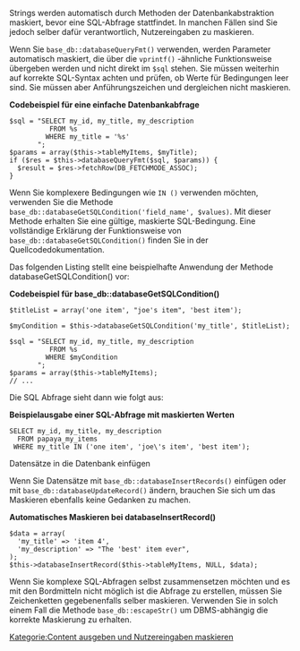 
Strings werden automatisch durch Methoden der Datenbankabstraktion maskiert, bevor eine SQL-Abfrage stattfindet. In manchen Fällen sind Sie jedoch selber dafür verantwortlich, Nutzereingaben zu maskieren.

Wenn Sie `base_db::databaseQueryFmt()` verwenden, werden Parameter automatisch maskiert, die über die `vprintf()` -ähnliche Funktionsweise übergeben werden und nicht direkt im `$sql` stehen. Sie müssen weiterhin auf korrekte SQL-Syntax achten und prüfen, ob Werte für Bedingungen leer sind. Sie müssen aber Anführungszeichen und dergleichen nicht maskieren.

**Codebeispiel für eine einfache Datenbankabfrage**

~~~~ {.sql}
$sql = "SELECT my_id, my_title, my_description
          FROM %s
         WHERE my_title = '%s'
       ";
$params = array($this->tableMyItems, $myTitle);
if ($res = $this->databaseQueryFmt($sql, $params)) {
  $result = $res->fetchRow(DB_FETCHMODE_ASSOC);
}
~~~~

Wenn Sie komplexere Bedingungen wie `IN ()` verwenden möchten, verwenden Sie die Methode `base_db::databaseGetSQLCondition('field_name',
    $values)`. Mit dieser Methode erhalten Sie eine gültige, maskierte SQL-Bedingung. Eine vollständige Erklärung der Funktionsweise von `base_db::databaseGetSQLCondition()` finden Sie in der Quellcodedokumentation.

Das folgenden Listing stellt eine beispielhafte Anwendung der Methode databaseGetSQLCondition() vor:

**Codebeispiel für base_db::databaseGetSQLCondition()**

~~~~ {.php}
$titleList = array('one item', "joe's item", 'best item');

$myCondition = $this->databaseGetSQLCondition('my_title', $titleList);

$sql = "SELECT my_id, my_title, my_description
          FROM %s
         WHERE $myCondition
       ";
$params = array($this->tableMyItems);
// ...
~~~~

Die SQL Abfrage sieht dann wie folgt aus:

**Beispielausgabe einer SQL-Abfrage mit maskierten Werten**

~~~~ {.sql}
SELECT my_id, my_title, my_description
  FROM papaya_my_items
 WHERE my_title IN ('one item', 'joe\'s item', 'best item');
~~~~

Datensätze in die Datenbank einfügen

Wenn Sie Datensätze mit `base_db::databaseInsertRecords()` einfügen oder mit `base_db::databaseUpdateRecord()` ändern, brauchen Sie sich um das Maskieren ebenfalls keine Gedanken zu machen.

**Automatisches Maskieren bei databaseInsertRecord()**

~~~~ {.php}
$data = array(
  'my_title' => 'item 4',
  'my_description' => "The 'best' item ever",
);
$this->databaseInsertRecord($this->tableMyItems, NULL, $data);
~~~~

Wenn Sie komplexe SQL-Abfragen selbst zusammensetzen möchten und es mit den Bordmitteln nicht möglich ist die Abfrage zu erstellen, müssen Sie Zeichenketten gegebenenfalls selber maskieren. Verwenden Sie in solch einem Fall die Methode `base_db::escapeStr()` um DBMS-abhängig die korrekte Maskierung zu erhalten.

[Kategorie:Content ausgeben und Nutzereingaben maskieren](export_de/Kategorie:Content_ausgeben_und_Nutzereingaben_maskieren.md)